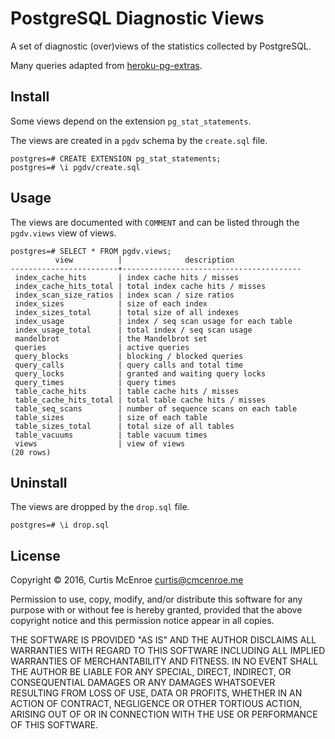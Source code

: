 # PostgreSQL Diagnostic Views

A set of diagnostic (over)views of the statistics collected by PostgreSQL.

Many queries adapted from [heroku-pg-extras][pg-extras].

[pg-extras]: https://github.com/heroku/heroku-pg-extras

## Install

Some views depend on the extension `pg_stat_statements`.

The views are created in a `pgdv` schema by the `create.sql` file.

```
postgres=# CREATE EXTENSION pg_stat_statements;
postgres=# \i pgdv/create.sql
```

## Usage

The views are documented with `COMMENT` and can be listed through the
`pgdv.views` view of views.

```
postgres=# SELECT * FROM pgdv.views;
          view          |              description
------------------------+----------------------------------------
 index_cache_hits       | index cache hits / misses
 index_cache_hits_total | total index cache hits / misses
 index_scan_size_ratios | index scan / size ratios
 index_sizes            | size of each index
 index_sizes_total      | total size of all indexes
 index_usage            | index / seq scan usage for each table
 index_usage_total      | total index / seq scan usage
 mandelbrot             | the Mandelbrot set
 queries                | active queries
 query_blocks           | blocking / blocked queries
 query_calls            | query calls and total time
 query_locks            | granted and waiting query locks
 query_times            | query times
 table_cache_hits       | table cache hits / misses
 table_cache_hits_total | total table cache hits / misses
 table_seq_scans        | number of sequence scans on each table
 table_sizes            | size of each table
 table_sizes_total      | total size of all tables
 table_vacuums          | table vacuum times
 views                  | view of views
(20 rows)
```

## Uninstall

The views are dropped by the `drop.sql` file.

```
postgres=# \i drop.sql
```

## License

Copyright © 2016, Curtis McEnroe <curtis@cmcenroe.me>

Permission to use, copy, modify, and/or distribute this software for any
purpose with or without fee is hereby granted, provided that the above
copyright notice and this permission notice appear in all copies.

THE SOFTWARE IS PROVIDED "AS IS" AND THE AUTHOR DISCLAIMS ALL WARRANTIES
WITH REGARD TO THIS SOFTWARE INCLUDING ALL IMPLIED WARRANTIES OF
MERCHANTABILITY AND FITNESS. IN NO EVENT SHALL THE AUTHOR BE LIABLE FOR
ANY SPECIAL, DIRECT, INDIRECT, OR CONSEQUENTIAL DAMAGES OR ANY DAMAGES
WHATSOEVER RESULTING FROM LOSS OF USE, DATA OR PROFITS, WHETHER IN AN
ACTION OF CONTRACT, NEGLIGENCE OR OTHER TORTIOUS ACTION, ARISING OUT OF
OR IN CONNECTION WITH THE USE OR PERFORMANCE OF THIS SOFTWARE.
